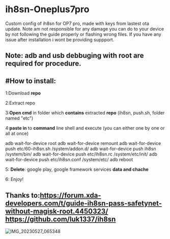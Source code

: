 # ih8sn-Oneplus7pro
Custom config of ih8sn for OP7 pro, made with keys from lastest ota update.
Note am not responsible for any damage you can do to your device by not following the guide properly or flashing wrong files. If you have any issue after installation i wont be providing suppport.


Note: **adb** and **usb debbuging with root** are **required** for procedure.
-------------------------------------------------------------------------------------------------------------------------
#How to install:
-------------------------------------------------------------------------------------------------------------------------
1:Download **repo**

2:Extract repo

3:**Open cmd** in folder which **contains** extracted **repo** (ih8sn, push.sh, folder named "etc")

4:**paste in** to **command** line shell and execute (you can either one by one or all at once)

adb wait-for-device root 
adb wait-for-device remount
adb wait-for-device push etc/60-ih8sn.sh /system/addon.d/
adb wait-for-device push ih8sn /system/bin/
adb wait-for-device push etc/ih8sn.rc /system/etc/init/
adb wait-for-device push etc/ih8sn.conf /system/etc/
adb reboot

5: **Delete**: google play, google framework services **data and chache**

6: Enjoy!




Thanks to:https://forum.xda-developers.com/t/guide-ih8sn-pass-safetynet-without-magisk-root.4450323/
          https://github.com/luk1337/ih8sn
----------------------------------------------------------------------------------------------------------

![IMG_20230527_065348](https://github.com/N3kowarriorCZenchilada/ih8sn-Oneplus7pro/assets/118403968/8f083b8a-fd2a-45c9-8378-7bad03d7b61c)
